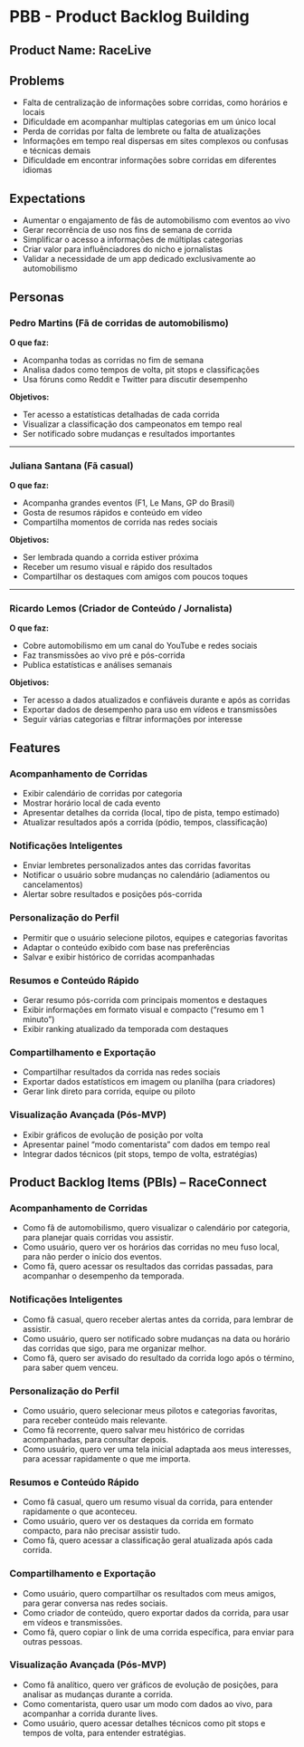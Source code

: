 # PBB - Product Backlog Building

## Product Name: RaceLive

## Problems

- Falta de centralização de informações sobre corridas, como horários e locais  
- Dificuldade em acompanhar multiplas categorias em um único local
- Perda de corridas por falta de lembrete ou falta de atualizações
- Informações em tempo real dispersas em sites complexos ou confusas e técnicas demais
- Dificuldade em encontrar informações sobre corridas em diferentes idiomas



## Expectations

- Aumentar o engajamento de fãs de automobilismo com eventos ao vivo  
- Gerar recorrência de uso nos fins de semana de corrida 
- Simplificar o acesso a informações de múltiplas categorias  
- Criar valor para influênciadores do nicho e jornalistas
- Validar a necessidade de um app dedicado exclusivamente ao automobilismo  

## Personas

### Pedro Martins (Fã de corridas de automobilismo)
**O que faz:**  
- Acompanha todas as corridas no fim de semana  
- Analisa dados como tempos de volta, pit stops e classificações  
- Usa fóruns como Reddit e Twitter para discutir desempenho

**Objetivos:**  
- Ter acesso a estatísticas detalhadas de cada corrida  
- Visualizar a classificação dos campeonatos em tempo real  
- Ser notificado sobre mudanças e resultados importantes  

---

### Juliana Santana (Fã casual)
**O que faz:**  
- Acompanha grandes eventos (F1, Le Mans, GP do Brasil)  
- Gosta de resumos rápidos e conteúdo em vídeo  
- Compartilha momentos de corrida nas redes sociais

**Objetivos:**  
- Ser lembrada quando a corrida estiver próxima  
- Receber um resumo visual e rápido dos resultados  
- Compartilhar os destaques com amigos com poucos toques  

---

### Ricardo Lemos (Criador de Conteúdo / Jornalista)
**O que faz:**  
- Cobre automobilismo em um canal do YouTube e redes sociais  
- Faz transmissões ao vivo pré e pós-corrida  
- Publica estatísticas e análises semanais

**Objetivos:**  
- Ter acesso a dados atualizados e confiáveis durante e após as corridas  
- Exportar dados de desempenho para uso em vídeos e transmissões  
- Seguir várias categorias e filtrar informações por interesse

## Features

### Acompanhamento de Corridas
- Exibir calendário de corridas por categoria
- Mostrar horário local de cada evento
- Apresentar detalhes da corrida (local, tipo de pista, tempo estimado)
- Atualizar resultados após a corrida (pódio, tempos, classificação)

### Notificações Inteligentes
- Enviar lembretes personalizados antes das corridas favoritas
- Notificar o usuário sobre mudanças no calendário (adiamentos ou cancelamentos)
- Alertar sobre resultados e posições pós-corrida

### Personalização do Perfil
- Permitir que o usuário selecione pilotos, equipes e categorias favoritas
- Adaptar o conteúdo exibido com base nas preferências
- Salvar e exibir histórico de corridas acompanhadas

### Resumos e Conteúdo Rápido
- Gerar resumo pós-corrida com principais momentos e destaques
- Exibir informações em formato visual e compacto (“resumo em 1 minuto”)
- Exibir ranking atualizado da temporada com destaques

### Compartilhamento e Exportação
- Compartilhar resultados da corrida nas redes sociais
- Exportar dados estatísticos em imagem ou planilha (para criadores)
- Gerar link direto para corrida, equipe ou piloto

### Visualização Avançada (Pós-MVP)
- Exibir gráficos de evolução de posição por volta
- Apresentar painel “modo comentarista” com dados em tempo real
- Integrar dados técnicos (pit stops, tempo de volta, estratégias)

## Product Backlog Items (PBIs) – RaceConnect

### Acompanhamento de Corridas
- Como fã de automobilismo, quero visualizar o calendário por categoria, para planejar quais corridas vou assistir.
- Como usuário, quero ver os horários das corridas no meu fuso local, para não perder o início dos eventos.
- Como fã, quero acessar os resultados das corridas passadas, para acompanhar o desempenho da temporada.

### Notificações Inteligentes
- Como fã casual, quero receber alertas antes da corrida, para lembrar de assistir.
- Como usuário, quero ser notificado sobre mudanças na data ou horário das corridas que sigo, para me organizar melhor.
- Como fã, quero ser avisado do resultado da corrida logo após o término, para saber quem venceu.

### Personalização do Perfil
- Como usuário, quero selecionar meus pilotos e categorias favoritas, para receber conteúdo mais relevante.
- Como fã recorrente, quero salvar meu histórico de corridas acompanhadas, para consultar depois.
- Como usuário, quero ver uma tela inicial adaptada aos meus interesses, para acessar rapidamente o que me importa.

### Resumos e Conteúdo Rápido
- Como fã casual, quero um resumo visual da corrida, para entender rapidamente o que aconteceu.
- Como usuário, quero ver os destaques da corrida em formato compacto, para não precisar assistir tudo.
- Como fã, quero acessar a classificação geral atualizada após cada corrida.

### Compartilhamento e Exportação
- Como usuário, quero compartilhar os resultados com meus amigos, para gerar conversa nas redes sociais.
- Como criador de conteúdo, quero exportar dados da corrida, para usar em vídeos e transmissões.
- Como fã, quero copiar o link de uma corrida específica, para enviar para outras pessoas.

### Visualização Avançada (Pós-MVP)
- Como fã analítico, quero ver gráficos de evolução de posições, para analisar as mudanças durante a corrida.
- Como comentarista, quero usar um modo com dados ao vivo, para acompanhar a corrida durante lives.
- Como usuário, quero acessar detalhes técnicos como pit stops e tempos de volta, para entender estratégias.



